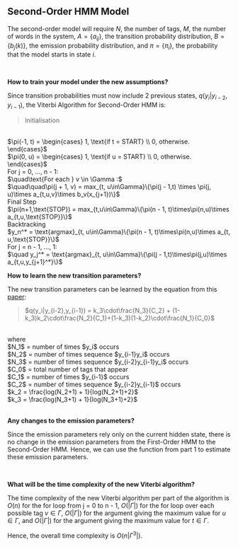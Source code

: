 ## Second-Order HMM Model

The second-order model will require $N$, the number of tags, $M$, the number of words in the system, $A = \{a_{ij}\}$, the transition probability distribution, $B = \{b_{j}(k)\}$, the emission probability distribution, and $\pi = \{{\pi_i}\}$, the probability that the model starts in state $i$.

<br>

**How to train your model under the new assumptions?**

Since transition probabilities must now include 2 previous states, $q(y_i|y_{i-2}, y_{i-1})$, the Viterbi Algorithm for Second-Order HMM is:
> Initialisation 
<br>
$\pi(-1, t) =  
\begin{cases}
1, \text{if t = START} \\
0, otherwise.
\end{cases}$
<br>
$\pi(0, u) =  
\begin{cases}
1, \text{if u = START} \\
0, otherwise.
\end{cases}$
<br>
For j = 0, ..., n - 1:
<br>
$\quad\text{For each } v \in \Gamma :$
<br>
$\quad\quad\pi(j + 1, v) = max_{t, u\in\Gamma}\{\pi(j - 1,t) \times \pi(j, u)\times a_{t,u,v}\times b_v(x_{j+1})\}$
<br>
Final Step
<br>
$\pi(n+1,\text{STOP}) = max_{t,u\in\Gamma}\{\pi(n - 1, t)\times\pi(n,u)\times a_{t,u,\text{STOP}}\}$
<br>
Backtracking
<br>
$y_n^* = \text{argmax}_{t, u\in\Gamma}\{\pi(n - 1, t)\times\pi(n,u)\times a_{t, u,\text{STOP}}\}$
<br>
For j = n - 1, ..., 1:
<br>
$\quad y_j^* = \text{argmax}_{t, u\in\Gamma}\{\pi(j - 1,t)\times\pi(j,u)\times a_{t,u,y_{j+1}^*}\}$

<br>

**How to learn the new transition parameters?**

The new transition parameters can be learned by the equation from this [paper](https://aclanthology.org/P99-1023.pdf):
> $q(y_i|y_{i-2},y_{i-1}) = k_3\cdot\frac{N_3}{C_2} + (1-k_3)k_2\cdot\frac{N_2}{C_1}+(1-k_3)(1-k_2)\cdot\frac{N_1}{C_0}$
<br>
where
<br>
$N_1$ = number of times $y_i$ occurs <br>
$N_2$ = number of times sequence $y_{i-1}y_i$ occurs <br>
$N_3$ = number of times sequence $y_{i-2}y_{i-1}y_i$ occurs <br>
$C_0$ = total number of tags that appear <br>
$C_1$ = number of times $y_{i-1}$ occurs <br>
$C_2$ = number of times sequence $y_{i-2}y_{i-1}$ occurs <br>
$k_2 = \frac{log(N_2+1) + 1}{log(N_2+1)+2}$ <br>
$k_3 = \frac{log(N_3+1) + 1}{log(N_3+1)+2}$ <br>

<br>

**Any changes to the emission parameters?**

Since the emission parameters rely only on the current hidden state, there is no change in the emission parameters from the First-Order HMM to the Second-Order HMM. Hence, we can use the function from part 1 to estimate these emission parameters.

<br>

**What will be the time complexity of the new Viterbi algorithm?**

The time complexity of the new Viterbi algorithm per part of the algorithm is $O(n)$ for the for loop from j = 0 to n - 1, $O(|\Gamma|)$ for the for loop over each possible tag $v \in \Gamma$, $O(|\Gamma|)$ for the argument giving the maximum value for $u\in\Gamma$, and $O(|\Gamma|)$ for the argument giving the maximum value for $t\in\Gamma$. 

Hence, the overall time complexity is $O(n|\Gamma^3|)$.